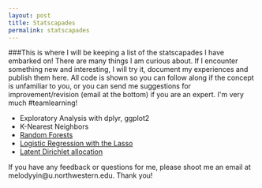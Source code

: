 ```yaml
---
layout: post
title: Statscapades
permalink: statscapades
---
```


###This is where I will be keeping a list of the statscapades I have embarked on! 
There are many things I am curious about. If I encounter something new and interesting, I will try it, document my experiences and publish them here. All code is shown so you can follow along if the concept is unfamiliar to you, or you can send me suggestions for improvement/revision (email at the bottom) if you are an expert. I'm very much #teamlearning!

* Exploratory Analysis with dplyr, ggplot2 
* K-Nearest Neighbors 
* [Random Forests](http://melodyyin.github.io/statscapades/randforests.html)
* [Logistic Regression with the Lasso](http://melodyyin.github.io/statscapades/logistic.html)
* [Latent Dirichlet allocation](http://melodyyin.github.io/statscapades/lda.html)

<p class="message">If you have any feedback or questions for me, please shoot me an email at melodyyin@u.northwestern.edu. Thank you!</p>
